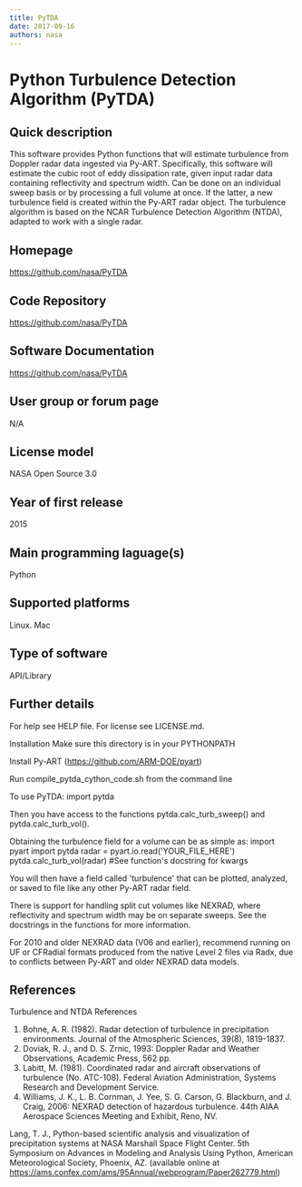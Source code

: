```yaml
---
title: PyTDA
date: 2017-09-16
authors: nasa
---
```


# Python Turbulence Detection Algorithm (PyTDA)

## Quick description
This software provides Python functions that will estimate turbulence from Doppler radar data ingested via Py-ART. Specifically, this software will estimate the cubic root of eddy dissipation rate, given input radar data containing reflectivity and spectrum width. Can be done on an individual sweep basis or by processing a full volume at once. If the latter, a new turbulence field is created within the Py-ART radar object. The turbulence algorithm is based on the NCAR Turbulence Detection Algorithm (NTDA), adapted to work with a single radar.

## Homepage
<https://github.com/nasa/PyTDA>

## Code Repository
<https://github.com/nasa/PyTDA>

## Software Documentation
<https://github.com/nasa/PyTDA>

## User group or forum page
N/A

## License model
NASA Open Source 3.0

## Year of first release
2015

## Main programming laguage(s)
Python

## Supported platforms
Linux. Mac

## Type of software
API/Library

## Further details
For help see HELP file. For license see LICENSE.md.

Installation
Make sure this directory is in your PYTHONPATH

Install Py-ART (<https://github.com/ARM-DOE/pyart>)

Run compile_pytda_cython_code.sh from the command line

To use PyTDA:
import pytda

Then you have access to the functions pytda.calc_turb_sweep() and pytda.calc_turb_vol().

Obtaining the turbulence field for a volume can be as simple as:
import pyart
import pytda
radar = pyart.io.read('YOUR_FILE_HERE')
pytda.calc_turb_vol(radar) #See function's docstring for kwargs

You will then have a field called 'turbulence' that can be plotted, analyzed, or saved to file like any other Py-ART radar field.

There is support for handling split cut volumes like NEXRAD, where reflectivity and spectrum width may be on separate sweeps. See the docstrings in the functions for more information.

For 2010 and older NEXRAD data (V06 and earlier), recommend running on UF or CFRadial formats produced from the native Level 2 files via Radx, due to conflicts between Py-ART and older NEXRAD data models.



## References

Turbulence and NTDA References

1. Bohne, A. R. (1982). Radar detection of turbulence in precipitation environments. Journal of the Atmospheric Sciences, 39(8), 1819-1837.
2. Doviak, R. J., and D. S. Zrnic, 1993: Doppler Radar and Weather Observations, Academic Press, 562 pp.
3. Labitt, M. (1981). Coordinated radar and aircraft observations of turbulence (No. ATC-108). Federal Aviation Administration, Systems Research and Development Service.
4. Williams, J. K., L. B. Cornman, J. Yee, S. G. Carson, G. Blackburn, and J. Craig, 2006: NEXRAD detection of hazardous turbulence. 44th AIAA Aerospace Sciences Meeting and Exhibit, Reno, NV.

Lang, T. J., Python-based scientific analysis and visualization of precipitation systems at NASA Marshall Space Flight Center. 5th Symposium on Advances in Modeling and Analysis Using Python, American Meteorological Society, Phoenix, AZ. (available online at <https://ams.confex.com/ams/95Annual/webprogram/Paper262779.html>)


